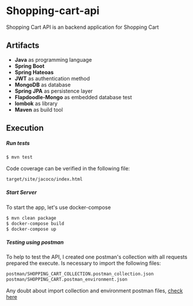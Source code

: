 # Shopping-cart-api

Shopping Cart API is an backend application for Shopping Cart

## Artifacts 

  - **Java** as programming language
  - **Spring Boot**
  - **Spring Hateoas**
  - **JWT** as authentication method
  - **MongoDB** as database
  - **Spring JPA** as persistence layer
  - **Flapdoodle-Mongo** as embedded database test
  - **lombok** as library
  - **Maven** as build tool

## Execution

##### Run tests

```bash
$ mvn test
```

Code coverage can be verified in the following file:
```bash
target/site/jacoco/index.html
```

##### Start Server 

To start the app, let's use docker-compose 

```bash
$ mvn clean package
$ docker-compose build
$ docker-compose up 
```

##### Testing using postman

To help to test the API, I created one postman's collection with all requests prepared the execute. 
Is necessary to import the following files:
```bash
postman/SHOPPING_CART_COLLECTION.postman_collection.json
postman/SHOPPING_CART.postman_environment.json
```

Any doubt about import collection and environment postman files, [check here](https://learning.getpostman.com/docs/postman/collection-runs/working-with-data-files/) 
